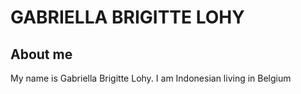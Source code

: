 # GABRIELLA BRIGITTE LOHY

## About me

My name is Gabriella Brigitte Lohy.
I am Indonesian living in Belgium